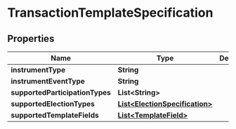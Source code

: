 

# TransactionTemplateSpecification


## Properties

| Name | Type | Description | Notes |
|------------ | ------------- | ------------- | -------------|
|**instrumentType** | **String** |  |  |
|**instrumentEventType** | **String** |  |  |
|**supportedParticipationTypes** | **List&lt;String&gt;** |  |  |
|**supportedElectionTypes** | [**List&lt;ElectionSpecification&gt;**](ElectionSpecification.md) |  |  |
|**supportedTemplateFields** | [**List&lt;TemplateField&gt;**](TemplateField.md) |  |  |



